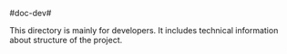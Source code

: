 #doc-dev#

This directory is mainly for developers. It includes technical information about structure of the project.